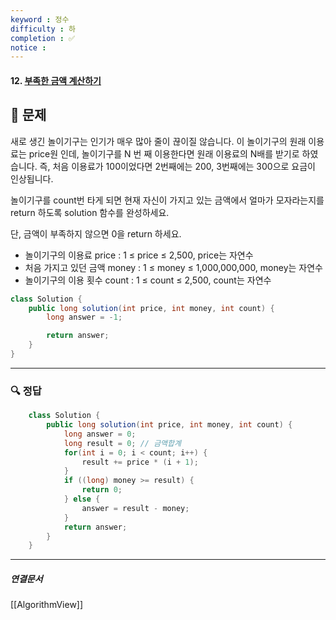 ```yaml
---
keyword : 정수
difficulty : 하
completion : ✅
notice : 
---
```


#### 12. [부족한 금액 계산하기](https://school.programmers.co.kr/learn/courses/30/lessons/82612)

## 📝 문제
 
 새로 생긴 놀이기구는 인기가 매우 많아 줄이 끊이질 않습니다. 이 놀이기구의 원래 이용료는 price원 인데, 놀이기구를 N 번 째 이용한다면 원래 이용료의 N배를 받기로 하였습니다. 즉, 처음 이용료가 100이었다면 2번째에는 200, 3번째에는 300으로 요금이 인상됩니다.
 
 놀이기구를 count번 타게 되면 현재 자신이 가지고 있는 금액에서 얼마가 모자라는지를 return 하도록 solution 함수를 완성하세요.
 
 단, 금액이 부족하지 않으면 0을 return 하세요.

-   놀이기구의 이용료 price : 1 ≤ price ≤ 2,500, price는 자연수
-   처음 가지고 있던 금액 money : 1 ≤ money ≤ 1,000,000,000, money는 자연수
-   놀이기구의 이용 횟수 count : 1 ≤ count ≤ 2,500, count는 자연수

```java
class Solution {
    public long solution(int price, int money, int count) {
        long answer = -1;

        return answer;
    }
}

```


---

### 🔍 정답
```java
    class Solution {
        public long solution(int price, int money, int count) {
            long answer = 0;
            long result = 0; // 금액합계
            for(int i = 0; i < count; i++) {
                result += price * (i + 1);
            }
            if ((long) money >= result) {
                return 0;
            } else {
                answer = result - money;
            }
            return answer;
        }
    }
```



---

##### 연결문서

[[AlgorithmView]]